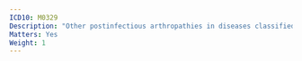 ```yaml
---
ICD10: M0329
Description: "Other postinfectious arthropathies in diseases classified elsewhere: Site unspecified"
Matters: Yes
Weight: 1
---
```

